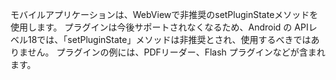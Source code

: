 
モバイルアプリケーションは、WebViewで非推奨のsetPluginStateメソッドを使用します。 プラグインは今後サポートされなくなるため、Android の APIレベル18では、「setPluginState」メソッドは非推奨とされ、使用するべきではありません。 プラグインの例には、PDFリーダー、Flash プラグインなどが含まれます。
